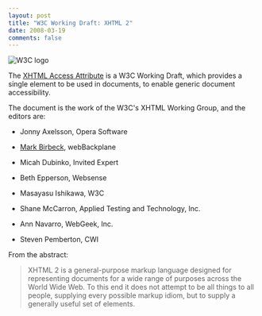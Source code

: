 ```yaml
---
layout: post
title: "W3C Working Draft: XHTML 2"
date: 2008-03-19
comments: false
---
```

![W3C logo](http://www.w3.org/Icons/w3c_home)

The [XHTML Access Attribute](http://www.w3.org/TR/xhtml2/) is a W3C Working
Draft, which provides a single element to be used in documents, to enable
generic document accessibility.

<!-- more -->

  
The document is the work of the W3C's XHTML Working Group, and the editors
are:

  

  * Jonny Axelsson, Opera Software
  

  * [Mark Birbeck](/mark-birbeck), webBackplane
  

  * Micah Dubinko, Invited Expert
  

  * Beth Epperson, Websense
  

  * Masayasu Ishikawa, W3C
  

  * Shane McCarron, Applied Testing and Technology, Inc.
  

  * Ann Navarro, WebGeek, Inc.
  

  * Steven Pemberton, CWI
  
  
  
From the abstract:

> XHTML 2 is a general-purpose markup language designed for representing
documents for a wide range of purposes across the World Wide Web. To this end
it does not attempt to be all things to all people, supplying every possible
markup idiom, but to supply a generally useful set of elements.

